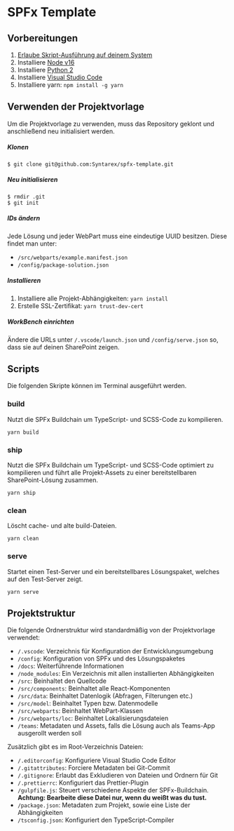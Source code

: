 # SPFx Template

## Vorbereitungen

1. [Erlaube Skript-Ausführung auf deinem System](https://techyguide360.com/easy-how-to-enable-running-scripts-in-windows-11)
2. Installiere [Node v16](https://nodejs.org/dist/v16.15.1)
3. Installiere [Python 2](https://www.python.org/downloads/windows)
4. Installiere [Visual Studio Code](https://code.visualstudio.com/download)
5. Installiere yarn: `npm install -g yarn`

## Verwenden der Projektvorlage

Um die Projektvorlage zu verwenden, muss das Repository geklont und anschließend neu initialisiert werden.

##### Klonen

```
$ git clone git@github.com:Syntarex/spfx-template.git
```

##### Neu initialisieren

```
$ rmdir .git
$ git init
```

##### IDs ändern

Jede Lösung und jeder WebPart muss eine eindeutige UUID besitzen.
Diese findet man unter:

-   `/src/webparts/example.manifest.json`
-   `/config/package-solution.json`

##### Installieren

1. Installiere alle Projekt-Abhängigkeiten: `yarn install`
2. Erstelle SSL-Zertifikat: `yarn trust-dev-cert`

##### WorkBench einrichten

Ändere die URLs unter `/.vscode/launch.json` und `/config/serve.json` so, dass sie auf deinen SharePoint zeigen.

## Scripts

Die folgenden Skripte können im Terminal ausgeführt werden.

### build

Nutzt die SPFx Buildchain um TypeScript- und SCSS-Code zu kompilieren.

```
yarn build
```

### ship

Nutzt die SPFx Buildchain um TypeScript- und SCSS-Code optimiert zu kompilieren und führt alle Projekt-Assets zu einer bereitstellbaren SharePoint-Lösung zusammen.

```
yarn ship
```

### clean

Löscht cache- und alte build-Dateien.

```
yarn clean
```

### serve

Startet einen Test-Server und ein bereitstellbares Lösungspaket, welches auf den Test-Server zeigt.

```
yarn serve
```

## Projektstruktur

Die folgende Ordnerstruktur wird standardmäßig von der Projektvorlage verwendet:

-   `/.vscode`: Verzeichnis für Konfiguration der Entwicklungsumgebung
-   `/config`: Konfiguration von SPFx und des Lösungspaketes
-   `/docs`: Weiterführende Informationen
-   `/node_modules`: Ein Verzeichnis mit allen installierten Abhängigkeiten
-   `/src`: Beinhaltet den Quellcode
-   `/src/components`: Beinhaltet alle React-Komponenten
-   `/src/data`: Beinhaltet Datenlogik (Abfragen, Filterungen etc.)
-   `/src/model`: Beinhaltet Typen bzw. Datenmodelle
-   `/src/webparts`: Beinhaltet WebPart-Klassen
-   `/src/webparts/loc`: Beinhaltet Lokalisierungsdateien
-   `/teams`: Metadaten und Assets, falls die Lösung auch als Teams-App ausgerollt werden soll

Zusätzlich gibt es im Root-Verzeichnis Dateien:

-   `/.editorconfig`: Konfiguriere Visual Studio Code Editor
-   `/.gitattributes`: Forciere Metadaten bei Git-Commit
-   `/.gitignore`: Erlaubt das Exkludieren von Dateien und Ordnern für Git
-   `/.prettierrc`: Konfiguriert das Prettier-Plugin
-   `/gulpfile.js`: Steuert verschiedene Aspekte der SPFx-Buildchain. **Achtung: Bearbeite diese Datei nur, wenn du weißt was du tust.**
-   `/package.json`: Metadaten zum Projekt, sowie eine Liste der Abhängigkeiten
-   `/tsconfig.json`: Konfiguriert den TypeScript-Compiler
